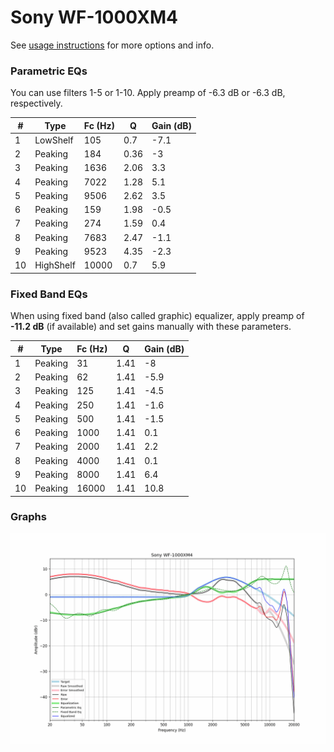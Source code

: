 # Sony WF-1000XM4
See [usage instructions](https://github.com/jaakkopasanen/AutoEq#usage) for more options and info.

### Parametric EQs
You can use filters 1-5 or 1-10. Apply preamp of -6.3 dB or -6.3 dB, respectively.

|   # | Type      |   Fc (Hz) |    Q |   Gain (dB) |
|-----|-----------|-----------|------|-------------|
|   1 | LowShelf  |       105 | 0.7  |        -7.1 |
|   2 | Peaking   |       184 | 0.36 |        -3   |
|   3 | Peaking   |      1636 | 2.06 |         3.3 |
|   4 | Peaking   |      7022 | 1.28 |         5.1 |
|   5 | Peaking   |      9506 | 2.62 |         3.5 |
|   6 | Peaking   |       159 | 1.98 |        -0.5 |
|   7 | Peaking   |       274 | 1.59 |         0.4 |
|   8 | Peaking   |      7683 | 2.47 |        -1.1 |
|   9 | Peaking   |      9523 | 4.35 |        -2.3 |
|  10 | HighShelf |     10000 | 0.7  |         5.9 |

### Fixed Band EQs
When using fixed band (also called graphic) equalizer, apply preamp of **-11.2 dB** (if available) and set gains manually with these parameters.

|   # | Type    |   Fc (Hz) |    Q |   Gain (dB) |
|-----|---------|-----------|------|-------------|
|   1 | Peaking |        31 | 1.41 |        -8   |
|   2 | Peaking |        62 | 1.41 |        -5.9 |
|   3 | Peaking |       125 | 1.41 |        -4.5 |
|   4 | Peaking |       250 | 1.41 |        -1.6 |
|   5 | Peaking |       500 | 1.41 |        -1.5 |
|   6 | Peaking |      1000 | 1.41 |         0.1 |
|   7 | Peaking |      2000 | 1.41 |         2.2 |
|   8 | Peaking |      4000 | 1.41 |         0.1 |
|   9 | Peaking |      8000 | 1.41 |         6.4 |
|  10 | Peaking |     16000 | 1.41 |        10.8 |

### Graphs
![](./Sony%20WF-1000XM4.png)
